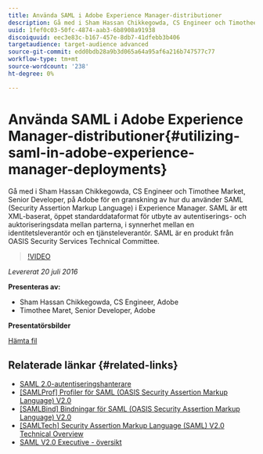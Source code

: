 ```yaml
---
title: Använda SAML i Adobe Experience Manager-distributioner
description: Gå med i Sham Hassan Chikkegowda, CS Engineer och Timothee Market, Senior Developer, på Adobe för en granskning av hur du använder SAML (Security Assertion Markup Language) i Experience Manager. SAML är ett XML-baserat, öppet standarddataformat för utbyte av autentiserings- och auktoriseringsdata mellan parterna, i synnerhet mellan en identitetsleverantör och en tjänsteleverantör.  SAML är en produkt från OASIS Security Services Technical Committee.
uuid: 1fef0c03-50fc-4874-aab3-6b8908a91938
discoiquuid: eec3e83c-b167-457e-8db7-41dfebb3b406
targetaudience: target-audience advanced
source-git-commit: edd0bdb28a9b3d065a64a95af6a216b747577c77
workflow-type: tm+mt
source-wordcount: '238'
ht-degree: 0%

---
```


# Använda SAML i Adobe Experience Manager-distributioner{#utilizing-saml-in-adobe-experience-manager-deployments}

Gå med i Sham Hassan Chikkegowda, CS Engineer och Timothee Market, Senior Developer, på Adobe för en granskning av hur du använder SAML (Security Assertion Markup Language) i Experience Manager. SAML är ett XML-baserat, öppet standarddataformat för utbyte av autentiserings- och auktoriseringsdata mellan parterna, i synnerhet mellan en identitetsleverantör och en tjänsteleverantör.  SAML är en produkt från OASIS Security Services Technical Committee.

>[!VIDEO](https://video.tv.adobe.com/v/19299/?quality=9)

*Levererat 20 juli 2016*

**Presenteras av:**

* Sham Hassan Chikkegowda, CS Engineer, Adobe
* Timothee Maret, Senior Developer, Adobe

**Presentatörsbilder**

[Hämta fil](assets/aem-gems-072016-saml.pdf)

## Relaterade länkar {#related-links}

* [SAML 2.0-autentiseringshanterare](https://docs.adobe.com/docs/en/aem/6-2/administer/security/saml-2-0-authenticationhandler.html)
* [[SAMLProf] Profiler för SAML (OASIS Security Assertion Markup Language) V2.0](https://docs.oasis-open.org/security/saml/v2.0/saml-profiles-2.0-os.pdf)
* [[SAMLBind] Bindningar för SAML (OASIS Security Assertion Markup Language) V2.0](https://docs.oasis-open.org/security/saml/v2.0/saml-bindings-2.0-os.pdf)
* [[SAMLTech] Security Assertion Markup Language (SAML) V2.0 Technical Overview](https://www.oasis-open.org/committees/download.php/27819/sstc-saml-tech-overview-2.0-cd-02.pdf)
* [SAML V2.0 Executive - översikt](https://www.oasis-open.org/committees/download.php/13525/sstc-saml-exec-overview-2.0-cd-01-2col.pdf)